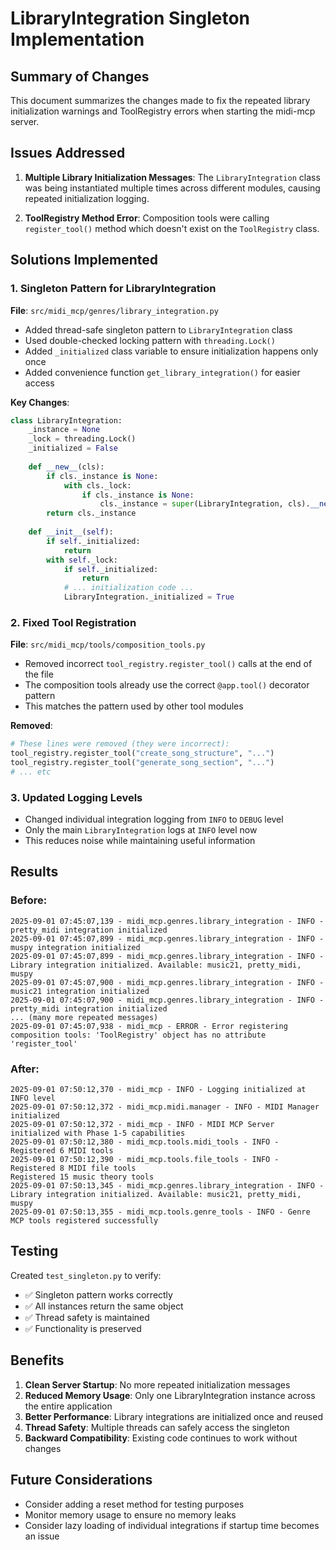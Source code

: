 # LibraryIntegration Singleton Implementation

## Summary of Changes

This document summarizes the changes made to fix the repeated library initialization warnings and ToolRegistry errors when starting the midi-mcp server.

## Issues Addressed

1. **Multiple Library Initialization Messages**: The `LibraryIntegration` class was being instantiated multiple times across different modules, causing repeated initialization logging.

2. **ToolRegistry Method Error**: Composition tools were calling `register_tool()` method which doesn't exist on the `ToolRegistry` class.

## Solutions Implemented

### 1. Singleton Pattern for LibraryIntegration

**File**: `src/midi_mcp/genres/library_integration.py`

- Added thread-safe singleton pattern to `LibraryIntegration` class
- Used double-checked locking pattern with `threading.Lock()` 
- Added `_initialized` class variable to ensure initialization happens only once
- Added convenience function `get_library_integration()` for easier access

**Key Changes**:
```python
class LibraryIntegration:
    _instance = None
    _lock = threading.Lock()
    _initialized = False
    
    def __new__(cls):
        if cls._instance is None:
            with cls._lock:
                if cls._instance is None:
                    cls._instance = super(LibraryIntegration, cls).__new__(cls)
        return cls._instance
    
    def __init__(self):
        if self._initialized:
            return
        with self._lock:
            if self._initialized:
                return
            # ... initialization code ...
            LibraryIntegration._initialized = True
```

### 2. Fixed Tool Registration

**File**: `src/midi_mcp/tools/composition_tools.py`

- Removed incorrect `tool_registry.register_tool()` calls at the end of the file
- The composition tools already use the correct `@app.tool()` decorator pattern
- This matches the pattern used by other tool modules

**Removed**:
```python
# These lines were removed (they were incorrect):
tool_registry.register_tool("create_song_structure", "...")
tool_registry.register_tool("generate_song_section", "...")
# ... etc
```

### 3. Updated Logging Levels

- Changed individual integration logging from `INFO` to `DEBUG` level
- Only the main `LibraryIntegration` logs at `INFO` level now
- This reduces noise while maintaining useful information

## Results

### Before:
```
2025-09-01 07:45:07,139 - midi_mcp.genres.library_integration - INFO - pretty_midi integration initialized
2025-09-01 07:45:07,899 - midi_mcp.genres.library_integration - INFO - muspy integration initialized
2025-09-01 07:45:07,899 - midi_mcp.genres.library_integration - INFO - Library integration initialized. Available: music21, pretty_midi, muspy
2025-09-01 07:45:07,900 - midi_mcp.genres.library_integration - INFO - music21 integration initialized
2025-09-01 07:45:07,900 - midi_mcp.genres.library_integration - INFO - pretty_midi integration initialized
... (many more repeated messages)
2025-09-01 07:45:07,938 - midi_mcp - ERROR - Error registering composition tools: 'ToolRegistry' object has no attribute 'register_tool'
```

### After:
```
2025-09-01 07:50:12,370 - midi_mcp - INFO - Logging initialized at INFO level
2025-09-01 07:50:12,372 - midi_mcp.midi.manager - INFO - MIDI Manager initialized
2025-09-01 07:50:12,372 - midi_mcp - INFO - MIDI MCP Server initialized with Phase 1-5 capabilities
2025-09-01 07:50:12,380 - midi_mcp.tools.midi_tools - INFO - Registered 6 MIDI tools
2025-09-01 07:50:12,390 - midi_mcp.tools.file_tools - INFO - Registered 8 MIDI file tools
Registered 15 music theory tools
2025-09-01 07:50:13,345 - midi_mcp.genres.library_integration - INFO - Library integration initialized. Available: music21, pretty_midi, muspy
2025-09-01 07:50:13,355 - midi_mcp.tools.genre_tools - INFO - Genre MCP tools registered successfully
```

## Testing

Created `test_singleton.py` to verify:
- ✅ Singleton pattern works correctly 
- ✅ All instances return the same object
- ✅ Thread safety is maintained
- ✅ Functionality is preserved

## Benefits

1. **Clean Server Startup**: No more repeated initialization messages
2. **Reduced Memory Usage**: Only one LibraryIntegration instance across the entire application
3. **Better Performance**: Library integrations are initialized once and reused
4. **Thread Safety**: Multiple threads can safely access the singleton
5. **Backward Compatibility**: Existing code continues to work without changes

## Future Considerations

- Consider adding a reset method for testing purposes
- Monitor memory usage to ensure no memory leaks
- Consider lazy loading of individual integrations if startup time becomes an issue
